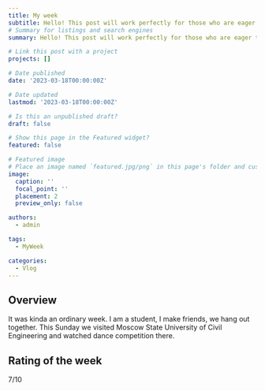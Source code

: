 ```yaml
---
title: My week
subtitle: Hello! This post will work perfectly for those who are eager to read how did I spend my previous week.
# Summary for listings and search engines
summary: Hello! This post will work perfectly for those who are eager to read how did I spend my previous week.

# Link this post with a project
projects: []

# Date published
date: '2023-03-18T00:00:00Z'

# Date updated
lastmod: '2023-03-18T00:00:00Z'

# Is this an unpublished draft?
draft: false

# Show this page in the Featured widget?
featured: false

# Featured image
# Place an image named `featured.jpg/png` in this page's folder and customize its options here.
image:
  caption: ''
  focal_point: ''
  placement: 2
  preview_only: false

authors:
  - admin

tags:
  - MyWeek

categories:
  - Vlog
---
```


## Overview

It was kinda an ordinary week. I am a student, I make friends, we hang out together. This Sunday we visited Moscow State University of Civil Engineering and watched dance competition there.

## Rating of the week

7/10

